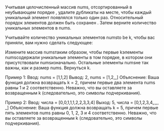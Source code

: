 Учитывая целочисленный массив nums, отсортированный в неубывающем порядке , 
удалите дубликаты на месте, чтобы каждый уникальный элемент появлялся только один раз. 
Относительный порядок элементов должен быть сохранен . Затем верните количество уникальных элементов в nums.

Учитывайте количество уникальных элементов numsto be k, чтобы вас приняли, вам нужно сделать следующее:

Измените массив numsтаким образом, чтобы первые kэлементы numsсодержали уникальные элементы в том порядке, в котором они присутствовали numsизначально. Остальные элементы numsне так важны, как и размер nums.
Вернуться k.

Пример 1:
Ввод: nums = [1,1,2]
Вывод: 2, nums = [1,2,_]
Объяснение: Ваша функция должна возвращать k = 2, причем первые два элемента nums равны 1 и 2 соответственно.
Неважно, что вы оставляете за возвращенным k (следовательно, это символы подчеркивания).

Пример 2:
Ввод: числа = [0,0,1,1,1,2,2,3,3,4]
Выход: 5, числа = [0,1,2,3,4,_,_,_,_, _]
Объяснение: Ваша функция должна возвращать k = 5, причем первые пять элементов nums равны 0, 1, 2, 3 и 4 соответственно.
Неважно, что вы оставляете за возвращенным k (следовательно, это символы подчеркивания).
